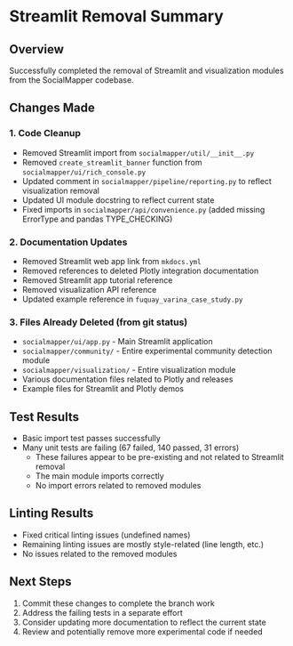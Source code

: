 # Streamlit Removal Summary

## Overview
Successfully completed the removal of Streamlit and visualization modules from the SocialMapper codebase.

## Changes Made

### 1. Code Cleanup
- Removed Streamlit import from `socialmapper/util/__init__.py`
- Removed `create_streamlit_banner` function from `socialmapper/ui/rich_console.py`
- Updated comment in `socialmapper/pipeline/reporting.py` to reflect visualization removal
- Updated UI module docstring to reflect current state
- Fixed imports in `socialmapper/api/convenience.py` (added missing ErrorType and pandas TYPE_CHECKING)

### 2. Documentation Updates
- Removed Streamlit web app link from `mkdocs.yml`
- Removed references to deleted Plotly integration documentation
- Removed Streamlit app tutorial reference
- Removed visualization API reference
- Updated example reference in `fuquay_varina_case_study.py`

### 3. Files Already Deleted (from git status)
- `socialmapper/ui/app.py` - Main Streamlit application
- `socialmapper/community/` - Entire experimental community detection module
- `socialmapper/visualization/` - Entire visualization module
- Various documentation files related to Plotly and releases
- Example files for Streamlit and Plotly demos

## Test Results
- Basic import test passes successfully
- Many unit tests are failing (67 failed, 140 passed, 31 errors)
  - These failures appear to be pre-existing and not related to Streamlit removal
  - The main module imports correctly
  - No import errors related to removed modules

## Linting Results
- Fixed critical linting issues (undefined names)
- Remaining linting issues are mostly style-related (line length, etc.)
- No issues related to the removed modules

## Next Steps
1. Commit these changes to complete the branch work
2. Address the failing tests in a separate effort
3. Consider updating more documentation to reflect the current state
4. Review and potentially remove more experimental code if needed